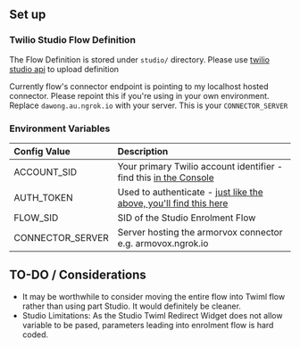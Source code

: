 ## Set up

### Twilio Studio Flow Definition
The Flow Definition is stored under `studio/` directory. Please use [twilio studio api](https://www.twilio.com/docs/studio/rest-api/v2/flow) to upload definition

Currently flow's connector endpoint is pointing to my localhost hosted connector. Please repoint this if you're using in your own environment. Replace `dawong.au.ngrok.io` with your server. This is your `CONNECTOR_SERVER`

### Environment Variables

| Config Value | Description |
| :--| :-- |
| ACCOUNT_SID   | Your primary Twilio account identifier - find this [in the Console](https://www.twilio.com/console)|
| AUTH_TOKEN    | Used to authenticate - [just like the above, you'll find this here](https://www.twilio.com/console)|
| FLOW_SID | SID of the Studio Enrolment Flow|
| CONNECTOR_SERVER    | Server hosting the armorvox connector e.g. armovox.ngrok.io |

## TO-DO / Considerations

- It may be worthwhile to consider moving the entire flow into Twiml flow rather than using part Studio. It would definitely be cleaner. 
- Studio Limitations: As the Studio Twiml Redirect Widget does not allow variable to be pased, parameters leading into enrolment flow is hard coded.